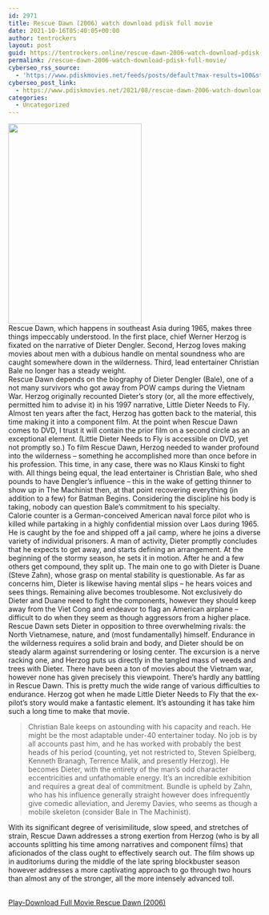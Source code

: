 ```yaml
---
id: 2971
title: Rescue Dawn (2006) watch download pdisk full movie
date: 2021-10-16T05:40:05+00:00
author: tentrockers
layout: post
guid: https://tentrockers.online/rescue-dawn-2006-watch-download-pdisk-full-movie/
permalink: /rescue-dawn-2006-watch-download-pdisk-full-movie/
cyberseo_rss_source:
  - 'https://www.pdiskmovies.net/feeds/posts/default?max-results=100&start-index=801'
cyberseo_post_link:
  - https://www.pdiskmovies.net/2021/08/rescue-dawn-2006-watch-download-pdisk.html
categories:
  - Uncategorized
---
```

<div class="separator">
  <a href="https://1.bp.blogspot.com/-JLmpgUd-oGI/YSjIfMh3GFI/AAAAAAAAaug/9zMMvio4K0gMMU2jVC04E-wVmYhQMwMvgCLcBGAsYHQ/s512/Rescue%2BDawn%2B%25282006%2529%2Bwatch%2Bdownload%2Bpdisk%2Bfull%2Bmovie.jpg"><img loading="lazy" border="0" data-original-height="512" data-original-width="341" height="400" src="https://1.bp.blogspot.com/-JLmpgUd-oGI/YSjIfMh3GFI/AAAAAAAAaug/9zMMvio4K0gMMU2jVC04E-wVmYhQMwMvgCLcBGAsYHQ/w266-h400/Rescue%2BDawn%2B%25282006%2529%2Bwatch%2Bdownload%2Bpdisk%2Bfull%2Bmovie.jpg" width="266" /></a>
</div>



<div>
  <div>
    <span>Rescue Dawn, which happens in southeast Asia during 1965, makes three things impeccably understood. In the first place, chief Werner Herzog is fixated on the narrative of Dieter Dengler. Second, Herzog loves making movies about men with a dubious handle on mental soundness who are caught somewhere down in the wilderness. Third, lead entertainer Christian Bale no longer has a steady weight.&nbsp;</span>
  </div>
  
  <div>
    <span>Rescue Dawn depends on the biography of Dieter Dengler (Bale), one of a not many survivors who got away from POW camps during the Vietnam War. Herzog originally recounted Dieter&#8217;s story (or, all the more effectively, permitted him to advise it) in his 1997 narrative, Little Dieter Needs to Fly. Almost ten years after the fact, Herzog has gotten back to the material, this time making it into a component film. At the point when Rescue Dawn comes to DVD, I trust it will contain the prior film on a second circle as an exceptional element. (Little Dieter Needs to Fly is accessible on DVD, yet not promptly so.) To film Rescue Dawn, Herzog needed to wander profound into the wilderness &#8211; something he accomplished more than once before in his profession. This time, in any case, there was no Klaus Kinski to fight with. All things being equal, the lead entertainer is Christian Bale, who shed pounds to have Dengler&#8217;s influence &#8211; this in the wake of getting thinner to show up in The Machinist then, at that point recovering everything (in addition to a few) for Batman Begins. Considering the discipline his body is taking, nobody can question Bale&#8217;s commitment to his specialty.&nbsp;</span>
  </div>
  
  <div>
    <span>Calorie counter is a German-conceived American naval force pilot who is killed while partaking in a highly confidential mission over Laos during 1965. He is caught by the foe and shipped off a jail camp, where he joins a diverse variety of individual prisoners. A man of activity, Dieter promptly concludes that he expects to get away, and starts defining an arrangement. At the beginning of the stormy season, he sets it in motion. After he and a few others get compound, they split up. The main one to go with Dieter is Duane (Steve Zahn), whose grasp on mental stability is questionable. As far as concerns him, Dieter is likewise having mental slips &#8211; he hears voices and sees things. Remaining alive becomes troublesome. Not exclusively do Dieter and Duane need to fight the components, however they should keep away from the Viet Cong and endeavor to flag an American airplane &#8211; difficult to do when they seem as though aggressors from a higher place.&nbsp;</span>
  </div>
  
  <div>
    <span>Rescue Dawn sets Dieter in opposition to three overwhelming rivals: the North Vietnamese, nature, and (most fundamentally) himself. Endurance in the wilderness requires a solid brain and body, and Dieter should be on steady alarm against surrendering or losing center. The excursion is a nerve racking one, and Herzog puts us directly in the tangled mass of weeds and trees with Dieter. There have been a ton of movies about the Vietnam war, however none has given precisely this viewpoint. There&#8217;s hardly any battling in Rescue Dawn. This is pretty much the wide range of various difficulties to endurance. Herzog got when he made Little Dieter Needs to Fly that the ex-pilot&#8217;s story would make a fantastic element. It&#8217;s astounding it has take him such a long time to make that movie.&nbsp;</span>
  </div>
  
  <blockquote>
    <div>
      <span>Christian Bale keeps on astounding with his capacity and reach. He might be the most adaptable under-40 entertainer today. No job is by all accounts past him, and he has worked with probably the best heads of his period (counting, yet not restricted to, Steven Spielberg, Kenneth Branagh, Terrence Malik, and presently Herzog). He becomes Dieter, with the entirety of the man&#8217;s odd character eccentricities and unfathomable energy. It&#8217;s an incredible exhibition and requires a great deal of commitment. Bundle is upheld by Zahn, who has his influence generally straight however does infrequently give comedic alleviation, and Jeremy Davies, who seems as though a mobile skeleton (consider Bale in The Machinist).&nbsp;</span>
    </div>
  </blockquote>
  
  <div>
    <span>With its significant degree of verisimilitude, slow speed, and stretches of strain, Rescue Dawn addresses a strong exertion from Herzog (who is by all accounts splitting his time among narratives and component films) that aficionados of the class ought to effectively search out. The film shows up in auditoriums during the middle of the late spring blockbuster season however addresses a more captivating approach to go through two hours than almost any of the stronger, all the more intensely advanced toll.</span>
  </div>
</div>

  
<a href="https://kofilink.com/1/bnYyam50MDAxNXFl?dn=1" onclick="window.open('https://kofilink.com/1/bnYyam50MDAxNXFl?dn=1','popup','width=600,height=600'); return false;" target="popup" rel="noopener"><br /> Play-Download Full Movie Rescue Dawn (2006)<br /> </a>